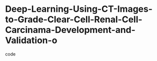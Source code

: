 # Deep-Learning-Using-CT-Images-to-Grade-Clear-Cell-Renal-Cell-Carcinama-Development-and-Validation-o
code
